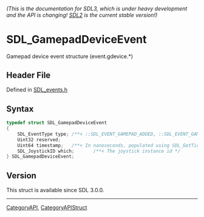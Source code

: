###### (This is the documentation for SDL3, which is under heavy development and the API is changing! [SDL2](https://wiki.libsdl.org/SDL2/) is the current stable version!)
# SDL_GamepadDeviceEvent

Gamepad device event structure (event.gdevice.*)

## Header File

Defined in [SDL_events.h](https://github.com/libsdl-org/SDL/blob/main/include/SDL3/SDL_events.h)

## Syntax

```c
typedef struct SDL_GamepadDeviceEvent
{
    SDL_EventType type; /**< ::SDL_EVENT_GAMEPAD_ADDED, ::SDL_EVENT_GAMEPAD_REMOVED, or ::SDL_EVENT_GAMEPAD_REMAPPED, ::SDL_EVENT_GAMEPAD_UPDATE_COMPLETE or ::SDL_EVENT_GAMEPAD_STEAM_HANDLE_UPDATED */
    Uint32 reserved;
    Uint64 timestamp;   /**< In nanoseconds, populated using SDL_GetTicksNS() */
    SDL_JoystickID which;       /**< The joystick instance id */
} SDL_GamepadDeviceEvent;
```

## Version

This struct is available since SDL 3.0.0.

----
[CategoryAPI](CategoryAPI), [CategoryAPIStruct](CategoryAPIStruct)

